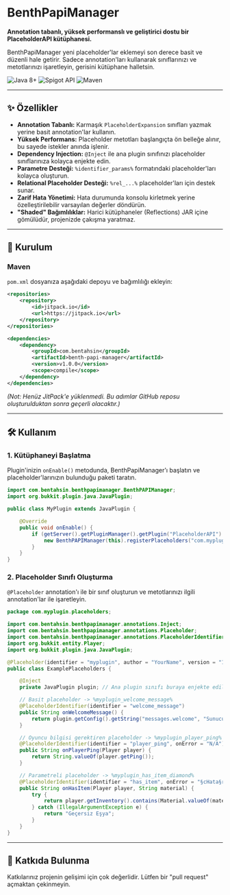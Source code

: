 # BenthPapiManager

**Annotation tabanlı, yüksek performanslı ve geliştirici dostu bir PlaceholderAPI kütüphanesi.**

BenthPapiManager yeni placeholder'lar eklemeyi son derece basit ve düzenli hale getirir. Sadece annotation'ları kullanarak sınıflarınızı ve metotlarınızı işaretleyin, gerisini kütüphane halletsin.

![Java 8+](https://img.shields.io/badge/Java-8%2B-blue?style=for-the-badge&logo=java)
![Spigot API](https://img.shields.io/badge/API-Spigot-orange?style=for-the-badge)
![Maven](https://img.shields.io/badge/Maven-v1.0.0-brightgreen?style=for-the-badge&logo=apache-maven)

---

## ✨ Özellikler

- **Annotation Tabanlı:** Karmaşık `PlaceholderExpansion` sınıfları yazmak yerine basit annotation'lar kullanın.
- **Yüksek Performans:** Placeholder metotları başlangıçta ön belleğe alınır, bu sayede istekler anında işlenir.
- **Dependency Injection:** `@Inject` ile ana plugin sınıfınızı placeholder sınıflarınıza kolayca enjekte edin.
- **Parametre Desteği:** `%identifier_params%` formatındaki placeholder'ları kolayca oluşturun.
- **Relational Placeholder Desteği:** `%rel_...%` placeholder'ları için destek sunar.
- **Zarif Hata Yönetimi:** Hata durumunda konsolu kirletmek yerine özelleştirilebilir varsayılan değerler döndürün.
- **"Shaded" Bağımlılıklar:** Harici kütüphaneler (Reflections) JAR içine gömülüdür, projenizde çakışma yaratmaz.

---

## 🚀 Kurulum

### Maven

`pom.xml` dosyanıza aşağıdaki depoyu ve bağımlılığı ekleyin:

```xml
<repositories>
    <repository>
        <id>jitpack.io</id>
        <url>https://jitpack.io</url>
    </repository>
</repositories>

<dependencies>
    <dependency>
        <groupId>com.bentahsin</groupId>
        <artifactId>benth-papi-manager</artifactId>
        <version>v1.0.0</version>
        <scope>compile</scope>
    </dependency>
</dependencies>
```

*(Not: Henüz JitPack'e yüklenmedi. Bu adımlar GitHub reposu oluşturulduktan sonra geçerli olacaktır.)*

---

## 🛠️ Kullanım

### 1. Kütüphaneyi Başlatma

Plugin'inizin `onEnable()` metodunda, BenthPapiManager'ı başlatın ve placeholder'larınızın bulunduğu paketi taratın.

```java
import com.bentahsin.benthpapimanager.BenthPAPIManager;
import org.bukkit.plugin.java.JavaPlugin;

public class MyPlugin extends JavaPlugin {

    @Override
    public void onEnable() {
        if (getServer().getPluginManager().getPlugin("PlaceholderAPI") != null) {
            new BenthPAPIManager(this).registerPlaceholders("com.myplugin.placeholders");
        }
    }
}
```

### 2. Placeholder Sınıfı Oluşturma

`@Placeholder` annotation'ı ile bir sınıf oluşturun ve metotlarınızı ilgili annotation'lar ile işaretleyin.

```java
package com.myplugin.placeholders;

import com.bentahsin.benthpapimanager.annotations.Inject;
import com.bentahsin.benthpapimanager.annotations.Placeholder;
import com.bentahsin.benthpapimanager.annotations.PlaceholderIdentifier;
import org.bukkit.entity.Player;
import org.bukkit.plugin.java.JavaPlugin;

@Placeholder(identifier = "myplugin", author = "YourName", version = "1.0")
public class ExamplePlaceholders {

    @Inject
    private JavaPlugin plugin; // Ana plugin sınıfı buraya enjekte edilecek

    // Basit placeholder -> %myplugin_welcome_message%
    @PlaceholderIdentifier(identifier = "welcome_message")
    public String onWelcomeMessage() {
        return plugin.getConfig().getString("messages.welcome", "Sunucuya hoş geldin!");
    }

    // Oyuncu bilgisi gerektiren placeholder -> %myplugin_player_ping%
    @PlaceholderIdentifier(identifier = "player_ping", onError = "N/A")
    public String onPlayerPing(Player player) {
        return String.valueOf(player.getPing());
    }

    // Parametreli placeholder -> %myplugin_has_item_diamond%
    @PlaceholderIdentifier(identifier = "has_item", onError = "§cHata§r")
    public String onHasItem(Player player, String material) {
        try {
            return player.getInventory().contains(Material.valueOf(material.toUpperCase())) ? "Evet" : "Hayır";
        } catch (IllegalArgumentException e) {
            return "Geçersiz Eşya";
        }
    }
}
```
---
## 🤝 Katkıda Bulunma

Katkılarınız projenin gelişimi için çok değerlidir. Lütfen bir "pull request" açmaktan çekinmeyin.